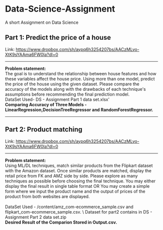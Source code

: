 # Data-Science-Assignment
A short Assignment on Data Science 


## Part 1: Predict the price of a house
Link: https://www.dropbox.com/sh/aypq6h3254207bs/AACzMLvo-XtK9sYAAma6FW0la?dl=0

---


**Problem statement:** \
The goal is to understand the relationship between house features and how these
variables affect the house price.
Using more than one model, predict the price of the house using the given dataset. Please compare the
accuracy of the models along with the drawbacks of each technique's assumptions before recommending
the final prediction model.
\
DataSet Used- DS - Assignment Part 1 data set.xlsx'
\
**Comparing Accuracy of Three Models - LinearRegression,DecisionTreeRegressor and RandomForestRegressor.**






---


## Part 2: Product matching
Link: https://www.dropbox.com/sh/aypq6h3254207bs/AACzMLvo-XtK9sYAAma6FW0la?dl=0


---


**Problem statement:**\
Using ML/DL techniques, match similar products from the Flipkart dataset with the Amazon dataset. Once
similar products are matched, display the retail price from FK and AMZ side by side. Please explore as
many techniques as possible before choosing the final technique.
You may either display the final result in single table format OR You may create a simple form where we
input the product name and the output of prices of the product from both websites are displayed.\
\
DataSet Used -
 /content/amz_com-ecommerce_sample.csv
 and flipkart_com-ecommerce_sample.csv.
 \ 
 Dataset for part2 contains in DS - Assignment Part 2 data set.zip
\
**Desired  Result of the Comparion Stored in Output.csv.**


